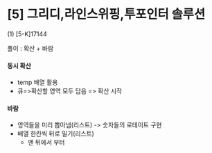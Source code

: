 # \[5] 그리디,라인스위핑,투포인터 솔루션

(1) \[5-K]17144

풀이 : 확산 + 바람

#### 동시 확산

* temp 배열 활용
* 큐=>확산할 영역 모두 담음 => 확산 시작&#x20;

#### 바람

* 영역들을 미리 뽑아냄(리스트) -> 숫자들의 로테이트 구현
* 배열 한칸씩 뒤로 밀기(리스트)
  * 맨 뒤에서 부터
